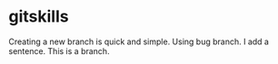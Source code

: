 # gitskills
Creating a new branch is quick and simple.
Using bug branch.
I add a sentence.
This is a branch.